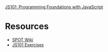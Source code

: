 [JS101: Programming Foundations with JavaScript](https://launchschool.com/courses/804d1cae/home)

# Resources
- [SPOT Wiki](https://www.notion.so/SPOT-Wiki-1b4fe53778f34614b28a8e76ce028782)
- [JS101 Exercises](https://www.notion.so/JS101-085f4f55ed5e41cb9003d9f0a3aa48ef)